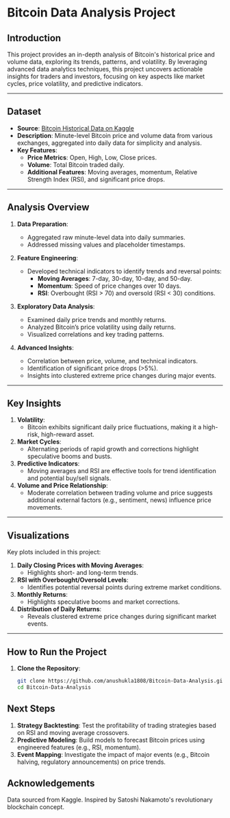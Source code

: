 # Bitcoin Data Analysis Project

## **Introduction**
This project provides an in-depth analysis of Bitcoin's historical price and volume data, exploring its trends, patterns, and volatility. By leveraging advanced data analytics techniques, this project uncovers actionable insights for traders and investors, focusing on key aspects like market cycles, price volatility, and predictive indicators.

---

## **Dataset**
- **Source**: [Bitcoin Historical Data on Kaggle](https://www.kaggle.com/mczielinski/bitcoin-historical-data)
- **Description**: Minute-level Bitcoin price and volume data from various exchanges, aggregated into daily data for simplicity and analysis.
- **Key Features**:
  - **Price Metrics**: Open, High, Low, Close prices.
  - **Volume**: Total Bitcoin traded daily.
  - **Additional Features**: Moving averages, momentum, Relative Strength Index (RSI), and significant price drops.

---

## **Analysis Overview**
1. **Data Preparation**:
   - Aggregated raw minute-level data into daily summaries.
   - Addressed missing values and placeholder timestamps.
   
2. **Feature Engineering**:
   - Developed technical indicators to identify trends and reversal points:
     - **Moving Averages**: 7-day, 30-day, 10-day, and 50-day.
     - **Momentum**: Speed of price changes over 10 days.
     - **RSI**: Overbought (RSI > 70) and oversold (RSI < 30) conditions.

3. **Exploratory Data Analysis**:
   - Examined daily price trends and monthly returns.
   - Analyzed Bitcoin’s price volatility using daily returns.
   - Visualized correlations and key trading patterns.

4. **Advanced Insights**:
   - Correlation between price, volume, and technical indicators.
   - Identification of significant price drops (>5%).
   - Insights into clustered extreme price changes during major events.

---

## **Key Insights**
1. **Volatility**:
   - Bitcoin exhibits significant daily price fluctuations, making it a high-risk, high-reward asset.
2. **Market Cycles**:
   - Alternating periods of rapid growth and corrections highlight speculative booms and busts.
3. **Predictive Indicators**:
   - Moving averages and RSI are effective tools for trend identification and potential buy/sell signals.
4. **Volume and Price Relationship**:
   - Moderate correlation between trading volume and price suggests additional external factors (e.g., sentiment, news) influence price movements.

---

## **Visualizations**
Key plots included in this project:
1. **Daily Closing Prices with Moving Averages**:
   - Highlights short- and long-term trends.
2. **RSI with Overbought/Oversold Levels**:
   - Identifies potential reversal points during extreme market conditions.
3. **Monthly Returns**:
   - Highlights speculative booms and market corrections.
4. **Distribution of Daily Returns**:
   - Reveals clustered extreme price changes during significant market events.

---

## **How to Run the Project**
1. **Clone the Repository**:
   ```bash
   git clone https://github.com/anushukla1808/Bitcoin-Data-Analysis.git
   cd Bitcoin-Data-Analysis

## **Next Steps**
1. **Strategy Backtesting**:
   Test the profitability of trading strategies based on RSI and moving average crossovers.
2. **Predictive Modeling**:
   Build models to forecast Bitcoin prices using engineered features (e.g., RSI, momentum).
3. **Event Mapping**:
   Investigate the impact of major events (e.g., Bitcoin halving, regulatory announcements) on price trends.

## **Acknowledgements**
Data sourced from Kaggle.
Inspired by Satoshi Nakamoto's revolutionary blockchain concept.
